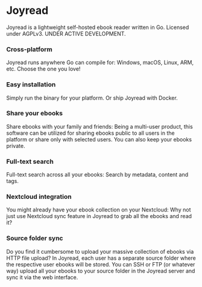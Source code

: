 # Joyread
Joyread is a lightweight self-hosted ebook reader written in Go. Licensed under AGPLv3. UNDER ACTIVE DEVELOPMENT.

### Cross-platform
Joyread runs anywhere Go can compile for: Windows, macOS, Linux, ARM, etc. Choose the one you love!

### Easy installation
Simply run the binary for your platform. Or ship Joyread with Docker.

### Share your ebooks
Share ebooks with your family and friends: Being a multi-user product, this software can be utilized for sharing ebooks public to all users in the platform or share only with selected users. You can also keep your ebooks private.
 
### Full-text search
Full-text search across all your ebooks: Search by metadata, content and tags.

### Nextcloud integration
You might already have your ebook collection on your Nextcloud: Why not just use Nextcloud sync feature in Joyread to grab all the ebooks and read it?

### Source folder sync
Do you find it cumbersome to upload your massive collection of ebooks via HTTP file upload? In Joyread, each user has a separate source folder where the respective user ebooks will be stored. You can SSH or FTP (or whatever way) upload all your ebooks to your source folder in the Joyread server and sync it via the web interface.
